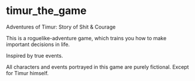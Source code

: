 # timur_the_game
Adventures of Timur: Story of Shit &amp; Courage

This is a roguelike-adventure game, which trains you how to make important decisions in life.

Inspired by true events.

All characters and events portrayed in this game are purely fictional. Except for Timur himself.
